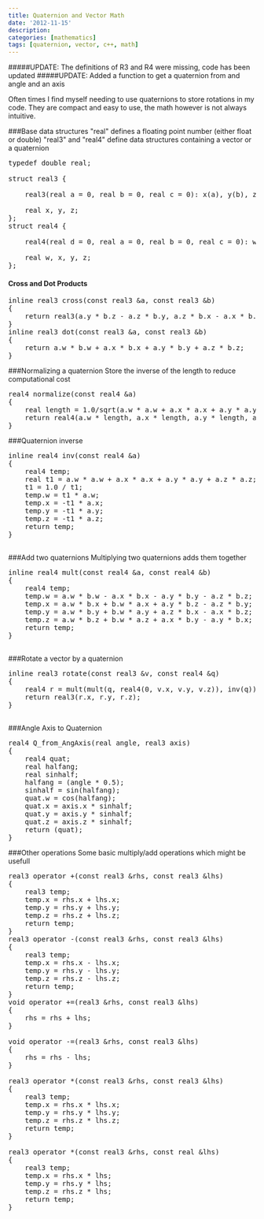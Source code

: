 ```yaml
---
title: Quaternion and Vector Math
date: '2012-11-15'
description:
categories: [mathematics]
tags: [quaternion, vector, c++, math]
---
```


#####UPDATE: The definitions of R3 and R4 were missing, code has been updated
#####UPDATE: Added a function to get a quaternion from and angle and an axis

Often times I find myself needing to use quaternions to store rotations in my code. They are compact and easy to use, the math however is not always intuitive. 


###Base data structures
"real" defines a floating point number (either float or double)
"real3" and "real4" define data structures containing a vector or a quaternion

<pre>
typedef double real;

struct real3 {

	real3(real a = 0, real b = 0, real c = 0): x(a), y(b), z(c) {}

	real x, y, z;
};
struct real4 {

	real4(real d = 0, real a = 0, real b = 0, real c = 0): w(d), x(a), y(b), z(c) {}

	real w, x, y, z;
};
</pre>

#### Cross and Dot Products

<pre>
inline real3 cross(const real3 &a, const real3 &b)
{
	return real3(a.y * b.z - a.z * b.y, a.z * b.x - a.x * b.z, a.x * b.y - a.y * b.x);
}
inline real3 dot(const real3 &a, const real3 &b)
{
	return a.w * b.w + a.x * b.x + a.y * b.y + a.z * b.z;
}
</pre>



###Normalizing a quaternion
Store the inverse of the length to reduce computational cost
<pre>
real4 normalize(const real4 &a)
{
	real length = 1.0/sqrt(a.w * a.w + a.x * a.x + a.y * a.y + a.z * a.z);
	return real4(a.w * length, a.x * length, a.y * length, a.z * length);
}
</pre>

###Quaternion inverse
<pre>
inline real4 inv(const real4 &a)
{
	real4 temp;
	real t1 = a.w * a.w + a.x * a.x + a.y * a.y + a.z * a.z;
	t1 = 1.0 / t1;
	temp.w = t1 * a.w;
	temp.x = -t1 * a.x;
	temp.y = -t1 * a.y;
	temp.z = -t1 * a.z;
	return temp;
}

</pre>
###Add two quaternions
Multiplying two quaternions adds them together
<pre>
inline real4 mult(const real4 &a, const real4 &b)
{
	real4 temp;
	temp.w = a.w * b.w - a.x * b.x - a.y * b.y - a.z * b.z;
	temp.x = a.w * b.x + b.w * a.x + a.y * b.z - a.z * b.y;
	temp.y = a.w * b.y + b.w * a.y + a.z * b.x - a.x * b.z;
	temp.z = a.w * b.z + b.w * a.z + a.x * b.y - a.y * b.x;
	return temp;
}

</pre>

###Rotate a vector by a quaternion
<pre>
inline real3 rotate(const real3 &v, const real4 &q)
{
	real4 r = mult(mult(q, real4(0, v.x, v.y, v.z)), inv(q));
	return real3(r.x, r.y, r.z);
}

</pre>

###Angle Axis to Quaternion
<pre>
real4 Q_from_AngAxis(real angle, real3 axis)
{
	real4 quat;
	real halfang;
	real sinhalf;
	halfang = (angle * 0.5);
	sinhalf = sin(halfang);
	quat.w = cos(halfang);
	quat.x = axis.x * sinhalf;
	quat.y = axis.y * sinhalf;
	quat.z = axis.z * sinhalf;
	return (quat);
}
</pre>


###Other operations
Some basic multiply/add operations which might be usefull
<pre>
real3 operator +(const real3 &rhs, const real3 &lhs)
{
	real3 temp;
	temp.x = rhs.x + lhs.x;
	temp.y = rhs.y + lhs.y;
	temp.z = rhs.z + lhs.z;
	return temp;
}
real3 operator -(const real3 &rhs, const real3 &lhs)
{
	real3 temp;
	temp.x = rhs.x - lhs.x;
	temp.y = rhs.y - lhs.y;
	temp.z = rhs.z - lhs.z;
	return temp;
}
void operator +=(real3 &rhs, const real3 &lhs)
{
	rhs = rhs + lhs;
}

void operator -=(real3 &rhs, const real3 &lhs)
{
	rhs = rhs - lhs;
}

real3 operator *(const real3 &rhs, const real3 &lhs)
{
	real3 temp;
	temp.x = rhs.x * lhs.x;
	temp.y = rhs.y * lhs.y;
	temp.z = rhs.z * lhs.z;
	return temp;
}

real3 operator *(const real3 &rhs, const real &lhs)
{
	real3 temp;
	temp.x = rhs.x * lhs;
	temp.y = rhs.y * lhs;
	temp.z = rhs.z * lhs;
	return temp;
}

</pre>
